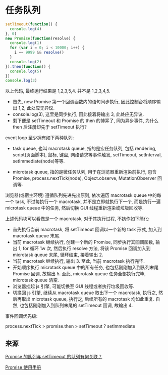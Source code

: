 # 任务队列

```js
setTimeout(function() {
  console.log(4)
}, 0)
new Promise(function(resolve) {
  console.log(1)
  for (var i = 0; i < 10000; i++) {
    i == 9999 && resolve()
  }
  console.log(2)
}).then(function() {
  console.log(5)
})
console.log(3)
```

以上代码, 最终运行结果是 1,2,3,5,4. 并不是 1,2,3,4,5.

- 首先, new Promise 第一个回调函数内的语句同步执行, 因此控制台将顺序输出 1,2, 此处应无异议.
- console.log(3), 这里是同步执行, 因此接着将输出 3, 此处应无异议.
- 剩下便是 setTimeout 和 Promise 的 then 的博弈了, 同为异步事件, 为什么 then 后注册却先于 setTimeout 执行?

event loop 至少拥有如下两种队列:

- task queue, 也叫 macrotask queue, 指的是宏任务队列, 包括 rendering, script(页面脚本), 鼠标, 键盘, 网络请求等事件触发, setTimeout, setInterval, setImmediate(node)等等.

- microtask queue, 指的是微任务队列, 用于在浏览器重新渲染前执行, 包含 Promise, process.nextTick(node), Object.observe, MutationObserver 回调等.

浏览器(或宿主环境) 遵循队列先进先出原则, 依次遍历 macrotask queue 中的每一个 task, 不过每执行一个 macrotask, 并不是立即就执行下一个, 而是执行一遍 microtask queue 中的任务, 然后切换 GUI 线程重新渲染或垃圾回收等.

上述代码块可以看做是一个 macrotask, 对于其执行过程, 不妨作如下简化:

- 首先执行当前 macrotask, 将 setTimeout 回调以一个新的 task 形式, 加入到 macrotask queue 末尾.
- 当前 macrotask 继续执行, 创建一个新的 Promise, 同步执行其回调函数, 输出 1; for 循环 1w 次, 然后执行 resolve 方法, 将该 Promise 回调加入到 microtask queue 末尾, 循环结束, 接着输出 2.
- 当前 macrotask 继续执行, 输出 3. 至此, 当前 macrotask 执行完毕.
- 开始顺序执行 microtask queue 中的所有任务, 也包括刚刚加入到队列末尾 Promise 回调, 故输出 5. 至此, microtask queue 任务全部执行完毕, microtask queue 清空.
- 浏览器挂起 js 引擎, 可能切换至 GUI 线程或者执行垃圾回收等.
- 切换回 js 引擎, 继续从 macrotask queue 取出下一个 macrotask, 执行之, 然后再取出 microtask queue, 执行之, 后续所有的 macrotask 均如此重复. 自然, 也包括刚刚加入到队列末尾的 setTimeout 回调, 故输出 4.

事件回调优先级:

process.nextTick > promise.then > setTimeout ? setImmediate

## 来源

[Promise 的队列与 setTimeout 的队列有何关联？](https://www.zhihu.com/question/36972010)

[Promise 使用手册](https://juejin.im/post/58f41a13a0bb9f006aa1aab4)
